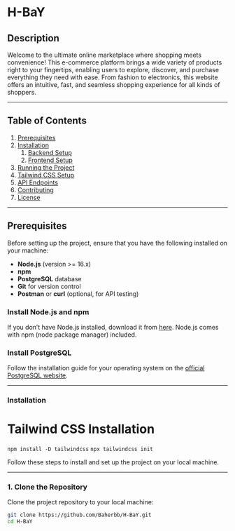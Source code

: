 # H-BaY

## Description

Welcome to the ultimate online marketplace where shopping meets convenience! This e-commerce platform brings a wide variety of products right to your fingertips, enabling users to explore, discover, and purchase everything they need with ease. From fashion to electronics, this website offers an intuitive, fast, and seamless shopping experience for all kinds of shoppers.

---

## Table of Contents

1. [Prerequisites](#prerequisites)
2. [Installation](#installation)
    1. [Backend Setup](#backend-setup)
    2. [Frontend Setup](#frontend-setup)
3. [Running the Project](#running-the-project)
4. [Tailwind CSS Setup](#tailwind-css-setup)
5. [API Endpoints](#api-endpoints)
6. [Contributing](#contributing)
7. [License](#license)

---

## Prerequisites

Before setting up the project, ensure that you have the following installed on your machine:

- **Node.js** (version >= 16.x)
- **npm**
- **PostgreSQL** database
- **Git** for version control
- **Postman** or **curl** (optional, for API testing)

### Install Node.js and npm

If you don’t have Node.js installed, download it from [here](https://nodejs.org/). Node.js comes with npm (node package manager) included.

### Install PostgreSQL

Follow the installation guide for your operating system on the [official PostgreSQL website](https://www.postgresql.org/download/).

---

### Installation

# Tailwind CSS Installation
 `npm install -D tailwindcss`
 `npx tailwindcss init`


Follow these steps to install and set up the project on your local machine.

---

### 1. Clone the Repository

Clone the project repository to your local machine:

```bash
git clone https://github.com/Baherbb/H-BaY.git
cd H-BaY

